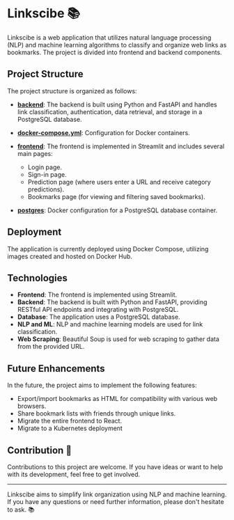 # Linkscibe 📚

Linkscibe is a web application that utilizes natural language processing (NLP) and machine learning algorithms to classify and organize web links as bookmarks. The project is divided into frontend and backend components.

## Project Structure

The project structure is organized as follows:

- **[backend](backend)**: The backend is built using Python and FastAPI and handles link classification, authentication, data retrieval, and storage in a PostgreSQL database.

- **[docker-compose.yml](docker-compose.yml)**: Configuration for Docker containers.

- **[frontend](frontend)**: The frontend is implemented in Streamlit and includes several main pages:
  - Login page.
  - Sign-in page.
  - Prediction page (where users enter a URL and receive category predictions).
  - Bookmarks page (for viewing and filtering saved bookmarks).

- **[postgres](postgres)**: Docker configuration for a PostgreSQL database container.

## Deployment

The application is currently deployed using Docker Compose, utilizing images created and hosted on Docker Hub.

## Technologies

- **Frontend**: The frontend is implemented using Streamlit.
- **Backend**: The backend is built with Python and FastAPI, providing RESTful API endpoints and integrating with PostgreSQL.
- **Database**: The application uses a PostgreSQL database.
- **NLP and ML**: NLP and machine learning models are used for link classification.
- **Web Scraping**: Beautiful Soup is used for web scraping to gather data from the provided URL.

## Future Enhancements

In the future, the project aims to implement the following features:

- Export/import bookmarks as HTML for compatibility with various web browsers.
- Share bookmark lists with friends through unique links.
- Migrate the entire frontend to React.
- Migrate to a Kubernetes deployment

## Contribution 🤝

Contributions to this project are welcome. If you have ideas or want to help with its development, feel free to get involved.

---

Linkscibe aims to simplify link organization using NLP and machine learning. If you have any questions or need further information, please don't hesitate to ask. 📚
